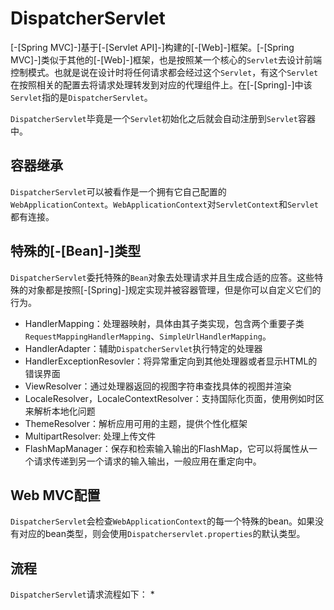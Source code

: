 # DispatcherServlet

[-[Spring MVC]-]基于[-[Servlet API]-]构建的[-[Web]-]框架。[-[Spring MVC]-]类似于其他的[-[Web]-]框架，也是按照某一个核心的`Servlet`去设计前端控制模式。也就是说在设计时将任何请求都会经过这个`Servlet`，有这个`Servlet`在按照相关的配置去将请求处理转发到对应的代理组件上。在[-[Spring]-]中该`Servlet`指的是`DispatcherServlet`。

`DispatcherServlet`毕竟是一个`Servlet`初始化之后就会自动注册到`Servlet`容器中。

## 容器继承

`DispatcherServlet`可以被看作是一个拥有它自己配置的`WebApplicationContext`。`WebApplicationContext`对`ServletContext`和`Servlet`都有连接。

## 特殊的[-[Bean]-]类型

`DispatcherServlet`委托特殊的`Bean`对象去处理请求并且生成合适的应答。这些特殊的对象都是按照[-[Spring]-]规定实现并被容器管理，但是你可以自定义它们的行为。

* HandlerMapping：处理器映射，具体由其子类实现，包含两个重要子类`RequestMappingHandlerMapping`、`SimpleUrlHandlerMapping`。
* HandlerAdapter：辅助`DispatcherServlet`执行特定的处理器
* HandlerExceptionResovler：将异常重定向到其他处理器或者显示HTML的错误界面
* ViewResolver：通过处理器返回的视图字符串查找具体的视图并渲染
* LocaleResolver，LocaleContextResolver：支持国际化页面，使用例如时区来解析本地化问题
* ThemeResolver：解析应用可用的主题，提供个性化框架
* MultipartResolver: 处理上传文件
* FlashMapManager：保存和检索输入输出的FlashMap，它可以将属性从一个请求传递到另一个请求的输入输出，一般应用在重定向中。

## Web MVC配置

`DispatcherServlet`会检查`WebApplicationContext`的每一个特殊的bean。如果没有对应的bean类型，则会使用`Dispatcherservlet.properties`的默认类型。

## 流程

`DispatcherServlet`请求流程如下：
* 